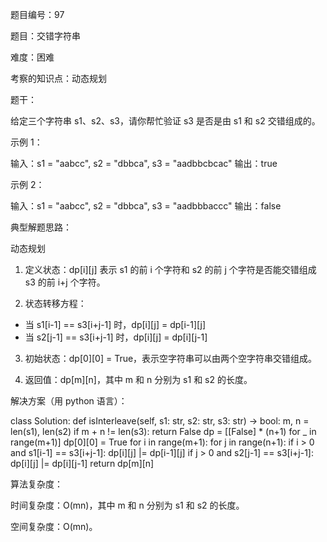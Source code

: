 题目编号：97

题目：交错字符串

难度：困难

考察的知识点：动态规划

题干：

给定三个字符串 s1、s2、s3，请你帮忙验证 s3 是否是由 s1 和 s2 交错组成的。

示例 1：

输入：s1 = "aabcc", s2 = "dbbca", s3 = "aadbbcbcac"
输出：true

示例 2：

输入：s1 = "aabcc", s2 = "dbbca", s3 = "aadbbbaccc"
输出：false

典型解题思路：

动态规划

1. 定义状态：dp[i][j] 表示 s1 的前 i 个字符和 s2 的前 j 个字符是否能交错组成 s3 的前 i+j 个字符。

2. 状态转移方程：

- 当 s1[i-1] == s3[i+j-1] 时，dp[i][j] = dp[i-1][j]
- 当 s2[j-1] == s3[i+j-1] 时，dp[i][j] = dp[i][j-1]

3. 初始状态：dp[0][0] = True，表示空字符串可以由两个空字符串交错组成。

4. 返回值：dp[m][n]，其中 m 和 n 分别为 s1 和 s2 的长度。

解决方案（用 python 语言）：

class Solution:
    def isInterleave(self, s1: str, s2: str, s3: str) -> bool:
        m, n = len(s1), len(s2)
        if m + n != len(s3):
            return False
        dp = [[False] * (n+1) for _ in range(m+1)]
        dp[0][0] = True
        for i in range(m+1):
            for j in range(n+1):
                if i > 0 and s1[i-1] == s3[i+j-1]:
                    dp[i][j] |= dp[i-1][j]
                if j > 0 and s2[j-1] == s3[i+j-1]:
                    dp[i][j] |= dp[i][j-1]
        return dp[m][n]

算法复杂度：

时间复杂度：O(mn)，其中 m 和 n 分别为 s1 和 s2 的长度。

空间复杂度：O(mn)。